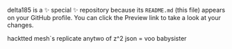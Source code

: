 
delta185 is a ✨ special ✨ repository because its `README.md` (this file) appears on your GitHub profile.
You can click the Preview link to take a look at your changes.

hacktted mesh`s replicate
anytwo of z^2 json = voo babysister
